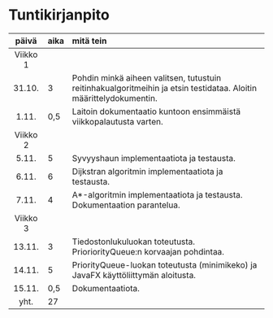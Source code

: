 # Tuntikirjanpito

| päivä | aika | mitä tein  |
| :----:|:-----| :----------|
| Viikko 1 |   |                                                                                                                    |
| 31.10.| 3    | Pohdin minkä aiheen valitsen, tutustuin reitinhakualgoritmeihin ja etsin testidataa. Aloitin määrittelydokumentin. |
| 1.11. | 0,5  | Laitoin dokumentaatio kuntoon ensimmäistä viikkopalautusta varten.                              |
| Viikko 2 |   |                                                                                                 |
| 5.11. | 5    | Syvyyshaun implementaatiota ja testausta.                                                       |
| 6.11. | 6    | Dijkstran algoritmin implementaatiota ja testausta.                                             |
| 7.11. | 4    | A*-algoritmin implementaatiota ja testausta. Dokumentaation parantelua.                         |
| Viikko 3 |   |                                                                                                 |
| 13.11. | 3  | Tiedostonlukuluokan toteutusta. PrioriorityQueue:n korvaajan pohdintaa.                          |
| 14.11. | 5  | PriorityQueue-luokan toteutusta (minimikeko) ja JavaFX käyttöliittymän aloitusta.                |
| 15.11. | 0,5  | Dokumentaatiota.                                                                               |
| yht.  | 27  |                                                                                                |
